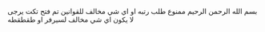 بسم الله الرحمن الرحيم 
ممنوع طلب رتبه او اي شي مخالف للقوانين
تم فتح تكت يرجى لا يكون اي شي مخالف لسيرفر او طقطقطه
